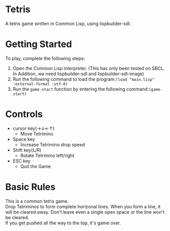 Tetris
======

A tetris game written in Common Lisp, using lispbuilder-sdl.  

Getting Started
===============

To play, complete the following steps:

1. Open the Common Lisp interpreter. (This has only been tested on SBCL. In Addition, we need lispbuilder-sdl and lispbuilder-sdl-image)
2. Run the following command to load the program:`(load "main.lisp" :external-format :utf-8)`
3. Run the `game-start` function by entering the following command:`(game-start)`

Controls
========

* cursor key(→↓←↑)
	* Move Tetrimino
* Space key
	* Increase Tetrimino drop speed
* Shift key(L/R)
	* Rotate Tetrimino left/right
* ESC key
    * Quit the Game

Basic Rules
===========

This is a common tetris game.  
Drop Tetriminos to form complete horizonal lines. When you form a line, it will be cleared away. Don't leave even a single open space or the line won't be cleared.  
If you get pushed all the way to the top, it's game over.
